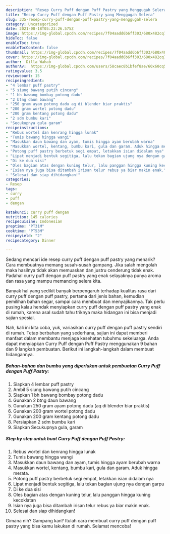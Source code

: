 ```yaml
---
description: "Resep Curry Puff dengan Puff Pastry yang Menggugah Selera"
title: "Resep Curry Puff dengan Puff Pastry yang Menggugah Selera"
slug: 335-resep-curry-puff-dengan-puff-pastry-yang-menggugah-selera
category: Uncategorized
date: 2021-08-18T05:23:26.575Z
image: https://img-global.cpcdn.com/recipes/7f04aadd6b6ff303/680x482cq70/curry-puff-dengan-puff-pastry-foto-resep-utama.jpg
hideToc: false
enableToc: true
enableTocContent: false
thumbnail: https://img-global.cpcdn.com/recipes/7f04aadd6b6ff303/680x482cq70/curry-puff-dengan-puff-pastry-foto-resep-utama.jpg
cover: https://img-global.cpcdn.com/recipes/7f04aadd6b6ff303/680x482cq70/curry-puff-dengan-puff-pastry-foto-resep-utama.jpg
author:  Dilla Wahab
authorAv:  https://img-global.cpcdn.com/users/58caec8b1bfef8ae/60x60cq50/avatar.jpg
ratingvalue: 3.5
reviewcount: 15
recipeingredient:
- "4 lembar puff pastry"
- "5 siung bawang putih cincang"
- "1 bh bawang bombay potong dadu"
- "2 btng daun bawang"
- "250 gram ayam potong dadu aq di blender biar praktis"
- "200 gram wortel potong dadu"
- "200 gram kentang potong dadu"
- "2 sdm bumbu kari"
- "Secukupnya gula garam"
recipeinstructions:
- "Rebus wortel dan kenrang hingga lunak"
- "Tumis bawang hingga wangi"
- "Masukkan daun bawang dan ayam, tumis hingga ayam berubah warna"
- "Masukkan wortel, kentang, bumbu kari, gula dan garam. Aduk hingga merata."
- "Potong puff pastry berbetuk segi empat, letakkan isian didalam nya"
- "Lipat menjadi bentuk segitiga, lalu tekan bagian ujung nya dengan garpu"
- "Di ke dua sisi"
- "Oles bagian atas dengan kuning telur, lalu panggan hingga kuning kecoklatan"
- "Isian nya juga bisa ditambah irisan telur rebus ya biar makin enak."
- "Selesai dan siap dihidangkan!"
categories:
- Resep
tags:
- curry
- puff
- dengan

katakunci: curry puff dengan 
nutrition: 145 calories
recipecuisine: Indonesian
preptime: "PT31M"
cooktime: "PT53M"
recipeyield: "2"
recipecategory: Dinner

---
```



Sedang mencari ide resep curry puff dengan puff pastry yang menarik? Cara membuatnya memang susah-susah gampang. Jika salah mengolah maka hasilnya tidak akan memuaskan dan justru cenderung tidak enak. Padahal curry puff dengan puff pastry yang enak selayaknya punya aroma dan rasa yang mampu memancing selera kita.


Banyak hal yang sedikit banyak berpengaruh terhadap kualitas rasa dari curry puff dengan puff pastry, pertama dari jenis bahan, kemudian pemilihan bahan segar, sampai cara membuat dan menyajikannya. Tak perlu pusing kalau hendak menyiapkan curry puff dengan puff pastry yang enak di rumah, karena asal sudah tahu triknya maka hidangan ini bisa menjadi sajian spesial.




Nah, kali ini kita coba, yuk, variasikan curry puff dengan puff pastry sendiri di rumah. Tetap berbahan yang sederhana, sajian ini dapat memberi manfaat dalam membantu menjaga kesehatan tubuhmu sekeluarga. Anda dapat menyiapkan Curry Puff dengan Puff Pastry menggunakan 9 bahan dan 9 langkah pembuatan. Berikut ini langkah-langkah dalam membuat hidangannya.

<!--inarticleads1-->

##### Bahan-bahan dan bumbu yang diperlukan untuk pembuatan Curry Puff dengan Puff Pastry:

1. Siapkan 4 lembar puff pastry
1. Ambil 5 siung bawang putih cincang
1. Siapkan 1 bh bawang bombay potong dadu
1. Gunakan 2 btng daun bawang
1. Gunakan 250 gram ayam potong dadu (aq di blender biar praktis)
1. Gunakan 200 gram wortel potong dadu
1. Gunakan 200 gram kentang potong dadu
1. Persiapkan 2 sdm bumbu kari
1. Siapkan Secukupnya gula, garam




<!--inarticleads2-->

##### Step by step untuk buat Curry Puff dengan Puff Pastry:

1. Rebus wortel dan kenrang hingga lunak
1. Tumis bawang hingga wangi
1. Masukkan daun bawang dan ayam, tumis hingga ayam berubah warna
1. Masukkan wortel, kentang, bumbu kari, gula dan garam. Aduk hingga merata.
1. Potong puff pastry berbetuk segi empat, letakkan isian didalam nya
1. Lipat menjadi bentuk segitiga, lalu tekan bagian ujung nya dengan garpu
1. Di ke dua sisi
1. Oles bagian atas dengan kuning telur, lalu panggan hingga kuning kecoklatan
1. Isian nya juga bisa ditambah irisan telur rebus ya biar makin enak.
1. Selesai dan siap dihidangkan!



Gimana nih? Gampang kan? Itulah cara membuat curry puff dengan puff pastry yang bisa kamu lakukan di rumah. Selamat mencoba!

